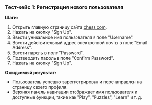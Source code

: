 ### Тест-кейс 1: Регистрация нового пользователя

**Шаги:**
1. Открыть главную страницу сайта [chess.com](https://www.chess.com/).
2. Нажать на кнопку "Sign Up".
3. Ввести уникальное имя пользователя в поле "Username".
4. Ввести действительный адрес электронной почты в поле "Email Address".
5. Ввести пароль в поле "Password".
6. Подтвердить пароль в поле "Confirm Password".
7. Нажать на кнопку "Sign Up".

**Ожидаемый результат:**
- Пользователь успешно зарегистрирован и перенаправлен на страницу своего профиля.
- Верхняя панель навигации отображает имя пользователя и доступные функции, такие как "Play", "Puzzles", "Learn" и т. д.
